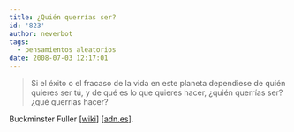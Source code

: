 ```yaml
---
title: ¿Quién querrías ser?
id: '823'
author: neverbot
tags:
  - pensamientos aleatorios
date: 2008-07-03 12:17:01
---
```


> Si el éxito o el fracaso de la vida en este planeta dependiese de quién quieres ser tú, y de qué es lo que quieres hacer, ¿quién querrías ser? ¿qué querrías hacer?

Buckminster Fuller \[[wiki](http://en.wikipedia.org/wiki/Buckminster_Fuller)\] \[[adn.es](http://www.adn.es/blog/thinktank/cultura/20080702/POS-0007-Buckminster-manana-hombre-sono.html)\].